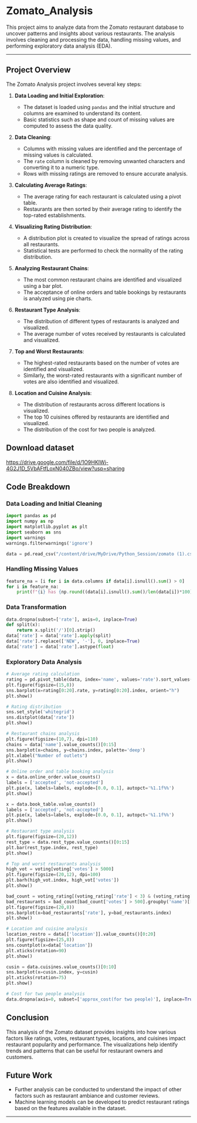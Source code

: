 # Zomato_Analysis

This project aims to analyze data from the Zomato restaurant database to uncover patterns and insights about various restaurants. The analysis involves cleaning and processing the data, handling missing values, and performing exploratory data analysis (EDA).

<p>

---

## Project Overview

The Zomato Analysis project involves several key steps:

1. **Data Loading and Initial Exploration**:
    - The dataset is loaded using `pandas` and the initial structure and columns are examined to understand its content.
    - Basic statistics such as shape and count of missing values are computed to assess the data quality.

2. **Data Cleaning**:
    - Columns with missing values are identified and the percentage of missing values is calculated.
    - The `rate` column is cleaned by removing unwanted characters and converting it to a numeric type.
    - Rows with missing ratings are removed to ensure accurate analysis.

3. **Calculating Average Ratings**:
    - The average rating for each restaurant is calculated using a pivot table.
    - Restaurants are then sorted by their average rating to identify the top-rated establishments.

4. **Visualizing Rating Distribution**:
    - A distribution plot is created to visualize the spread of ratings across all restaurants.
    - Statistical tests are performed to check the normality of the rating distribution.

5. **Analyzing Restaurant Chains**:
    - The most common restaurant chains are identified and visualized using a bar plot.
    - The acceptance of online orders and table bookings by restaurants is analyzed using pie charts.

6. **Restaurant Type Analysis**:
    - The distribution of different types of restaurants is analyzed and visualized.
    - The average number of votes received by restaurants is calculated and visualized.

7. **Top and Worst Restaurants**:
    - The highest-rated restaurants based on the number of votes are identified and visualized.
    - Similarly, the worst-rated restaurants with a significant number of votes are also identified and visualized.

8. **Location and Cuisine Analysis**:
    - The distribution of restaurants across different locations is visualized.
    - The top 10 cuisines offered by restaurants are identified and visualized.
    - The distribution of the cost for two people is analyzed.
  
## Download dataset
https://drive.google.com/file/d/1O9HKIWj-4G2J1D_5VbAFtfLoxN040ZBo/view?usp=sharing

## Code Breakdown

### Data Loading and Initial Cleaning
```python
import pandas as pd
import numpy as np
import matplotlib.pyplot as plt
import seaborn as sns
import warnings
warnings.filterwarnings('ignore')

data = pd.read_csv("/content/drive/MyDrive/Python_Session/zomato (1).csv")
```

### Handling Missing Values
```python
feature_na = [i for i in data.columns if data[i].isnull().sum() > 0]
for i in feature_na:
    print(f"{i} has {np.round((data[i].isnull().sum()/len(data[i])*100), 4)}% null values")
```

### Data Transformation
```python
data.dropna(subset=['rate'], axis=0, inplace=True)
def split(x):
    return x.split('/')[0].strip()
data['rate'] = data['rate'].apply(split)
data['rate'].replace(['NEW', '-'], 0, inplace=True)
data['rate'] = data['rate'].astype(float)
```

### Exploratory Data Analysis
```python
# Average rating calculation
rating = pd.pivot_table(data, index='name', values='rate').sort_values('rate', ascending=False)
plt.figure(figsize=(15,8))
sns.barplot(x=rating[0:20].rate, y=rating[0:20].index, orient="h")
plt.show()

# Rating distribution
sns.set_style('whitegrid')
sns.distplot(data['rate'])
plt.show()

# Restaurant chains analysis
plt.figure(figsize=(10,7), dpi=110)
chains = data['name'].value_counts()[0:15]
sns.barplot(x=chains, y=chains.index, palette='deep')
plt.xlabel("Number of outlets")
plt.show()

# Online order and table booking analysis
x = data.online_order.value_counts()
labels = ['accepted', 'not-accepted']
plt.pie(x, labels=labels, explode=[0.0, 0.1], autopct='%1.1f%%')
plt.show()

x = data.book_table.value_counts()
labels = ['accepted', 'not-accepted']
plt.pie(x, labels=labels, explode=[0.0, 0.1], autopct='%1.1f%%')
plt.show()

# Restaurant type analysis
plt.figure(figsize=(20,12))
rest_type = data.rest_type.value_counts()[0:15]
plt.bar(rest_type.index, rest_type)
plt.show()

# Top and worst restaurants analysis
high_vot = voting[voting['votes'] > 5000]
plt.figure(figsize=(20,12), dpi=100)
plt.barh(high_vot.index, high_vot['votes'])
plt.show()

bad_count = voting_rating[(voting_rating['rate'] < 3) & (voting_rating['rate'] > 0)]
bad_restaurants = bad_count[bad_count['votes'] > 500].groupby('name')[['rate']].mean()
plt.figure(figsize=(20,8))
sns.barplot(x=bad_restaurants['rate'], y=bad_restaurants.index)
plt.show()

# Location and cuisine analysis
location_restro = data[['location']].value_counts()[0:20]
plt.figure(figsize=(25,8))
sns.countplot(x=data['location'])
plt.xticks(rotation=90)
plt.show()

cusin = data.cuisines.value_counts()[0:10]
sns.barplot(x=cusin.index, y=cusin)
plt.xticks(rotation=75)
plt.show()

# Cost for two people analysis
data.dropna(axis=0, subset=['approx_cost(for two people)'], inplace=True)
```

## Conclusion

This analysis of the Zomato dataset provides insights into how various factors like ratings, votes, restaurant types, locations, and cuisines impact restaurant popularity and performance. The visualizations help identify trends and patterns that can be useful for restaurant owners and customers.

## Future Work

- Further analysis can be conducted to understand the impact of other factors such as restaurant ambiance and customer reviews.
- Machine learning models can be developed to predict restaurant ratings based on the features available in the dataset.

---

</p>
